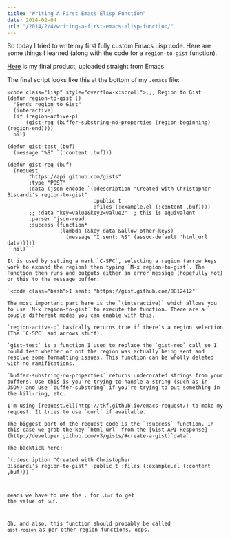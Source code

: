 ```yaml
---
title: "Writing A First Emacs Elisp Function"
date: 2014-02-04
url: "/2014/2/4/writing-a-first-emacs-elisp-function/"
---
```


So today I tried to write my first fully custom Emacs Lisp code. Here are some things I learned (along with the code for a `region-to-gist` function).

[Here](https://gist.github.com/anonymous/8812412) is my final product, uploaded straight from Emacs.

The final script looks like this at the bottom of my `.emacs` file:

````
<code class="lisp" style="overflow-x:scroll">;;; Region to Gist
(defun region-to-gist ()
  "Sends region to Gist"
  (interactive)
  (if (region-active-p)
      (gist-req (buffer-substring-no-properties (region-beginning) (region-end))))
  nil)

(defun gist-test (buf)
  (message "%S" `(:content ,buf)))

(defun gist-req (buf)
  (request
       "https://api.github.com/gists"
       :type "POST"
       :data (json-encode `(:description "Created with Christopher Biscardi's region-to-gist"
                            :public t
                            :files (:example.el (:content ,buf))))
       ;; :data "key=value&key2=value2"  ; this is equivalent
       :parser 'json-read
       :success (function*
                 (lambda (&key data &allow-other-keys)
                   (message "I sent: %S" (assoc-default 'html_url data)))))
  nil)```

It is used by setting a mark `C-SPC`, selecting a region (arrow keys work to expand the region) then typing `M-x region-to-gist`. The Function then runs and outputs either an error message (hopefully not) or this to the message buffer:

`<code class="bash">I sent: "https://gist.github.com/8812412"`

The most important part here is the `(interactive)` which allows you to use `M-x region-to-gist` to execute the function. There are a couple different modes you can enable with this.

`region-active-p` basically returns true if there’s a region selection (The `C-SPC` and arrows stuff).

`gist-test` is a function I used to replace the `gist-req` call so I could test whether or not the region was actually being sent and resolve some formatting issues. This function can be wholly deleted with no ramifications.

`buffer-substring-no-properties` returns undecorated strings from your buffers. Use this is you’re trying to handle a string (such as in JSON) and use `buffer-substring` if you’re trying to put something in the kill-ring, etc.

I’m using [request.el](http://tkf.github.io/emacs-request/) to make my request. It tries to use `curl` if available.

The biggest part of the request code is the `:success` function. In this case we grab the key `html_url` from the [Gist API Response](http://developer.github.com/v3/gists/#create-a-gist)`data`.

The backtick here:
````

<code class="haskell">`(:description "Created with Christopher Biscardi's region-to-gist"
:public t
:files (:example.el (:content ,buf)))```

means we have to use the `,` for `,buf` to get the value of `buf`.

Oh, and also, this function should probably be called `gist-region` as per other region functions. oops.
